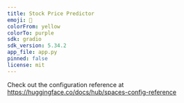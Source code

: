 ```yaml
---
title: Stock Price Predictor
emoji: 🐨
colorFrom: yellow
colorTo: purple
sdk: gradio
sdk_version: 5.34.2
app_file: app.py
pinned: false
license: mit
---
```


Check out the configuration reference at https://huggingface.co/docs/hub/spaces-config-reference
